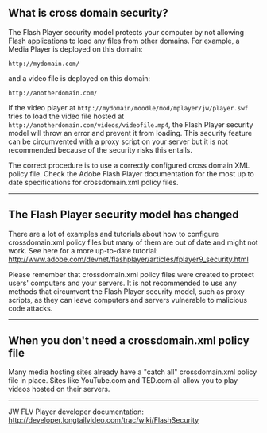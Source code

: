

## What is cross domain security? ##

The Flash Player security model protects your computer by not allowing Flash applications to load any files from other domains. For example, a Media Player is deployed on this domain:

```
http://mydomain.com/
```

and a video file is deployed on this domain:

```
http://anotherdomain.com/
```

If the video player at `http://mydomain/moodle/mod/mplayer/jw/player.swf` tries to load the video file hosted at `http://anotherdomain.com/videos/videofile.mp4`, the Flash Player security model will throw an error and prevent it from loading. This security feature can be circumvented with a proxy script on your server but it is not recommended because of the security risks this entails.

The correct procedure is to use a correctly configured cross domain XML policy file. Check the Adobe Flash Player documentation for the most up to date specifications for crossdomain.xml policy files.


---


## The Flash Player security model has changed ##

There are a lot of examples and tutorials about how to configure crossdomain.xml policy files but many of them are out of date and might not work. See here for a more up-to-date tutorial: http://www.adobe.com/devnet/flashplayer/articles/fplayer9_security.html

Please remember that crossdomain.xml policy files were created to protect users' computers and your servers. It is not recommended to use any methods that circumvent the Flash Player security model, such as proxy scripts, as they can leave computers and servers vulnerable to malicious code attacks.


---


## When you don't need a crossdomain.xml policy file ##

Many media hosting sites already have a "catch all" crossdomain.xml policy file in place. Sites like YouTube.com and TED.com all allow you to play videos hosted on their servers.


---


JW FLV Player developer documentation: http://developer.longtailvideo.com/trac/wiki/FlashSecurity